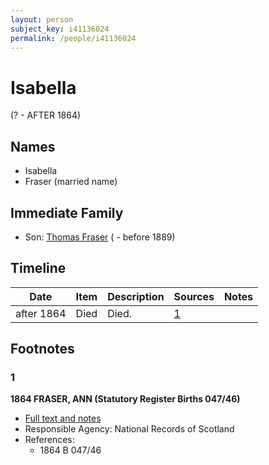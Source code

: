 ```yaml
---
layout: person
subject_key: i41136024
permalink: /people/i41136024
---
```


# Isabella
(? - AFTER 1864)

## Names

* Isabella
* Fraser (married name)

## Immediate Family

* Son: [Thomas Fraser](./@39286288@-thomas-fraser-b-d1889.md) ( - before 1889)

## Timeline

Date | Item | Description | Sources | Notes
---|---|---|---|---
after 1864 | Died | Died. | [1](#1) | 

## Footnotes

### 1

**1864 FRASER, ANN (Statutory Register Births 047/46)**

* [Full text and notes](../sources/@72927227@-1864-fraser,-ann-statutory-register-births-047-46-.md)
* Responsible Agency: National Records of Scotland
* References: 
  * 1864 B 047/46

